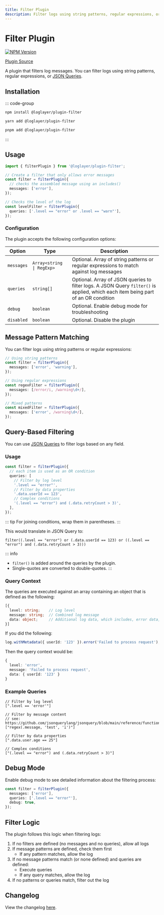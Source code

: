 ```yaml
---
title: Filter Plugin
description: Filter logs using string patterns, regular expressions, or JSON Queries
---
```


# Filter Plugin <Badge type="warning" text="Browser" /> <Badge type="tip" text="Server" />

[![NPM Version](https://img.shields.io/npm/v/%40loglayer%2Fplugin-filter)](https://www.npmjs.com/package/@loglayer/plugin-filter)

[Plugin Source](https://github.com/loglayer/loglayer/tree/master/packages/plugins/filter)

A plugin that filters log messages. You can filter logs using string patterns, regular expressions,
or [JSON Queries](https://jsonquerylang.org/).

## Installation

::: code-group
```bash [npm]
npm install @loglayer/plugin-filter
```

```bash [yarn]
yarn add @loglayer/plugin-filter
```

```bash [pnpm]
pnpm add @loglayer/plugin-filter
```
:::

## Usage

```typescript
import { filterPlugin } from '@loglayer/plugin-filter';

// Create a filter that only allows error messages
const filter = filterPlugin({
  // checks the assembled message using an includes()
  messages: ['error'],
});

// Checks the level of the log
const levelFilter = filterPlugin({
  queries: ['.level == "error" or .level == "warn"'],
});
```

### Configuration

The plugin accepts the following configuration options:

| Option | Type | Description                                                                                                                       |
|--------|------|-----------------------------------------------------------------------------------------------------------------------------------|
| `messages` | `Array<string \| RegExp>` | Optional. Array of string patterns or regular expressions to match against log messages                                           |
| `queries` | `string[]` | Optional. Array of JSON queries to filter logs. A JSON Query `filter()` is applied, which each item being part of an OR condition |
| `debug` | `boolean` | Optional. Enable debug mode for troubleshooting                                                                                   |
| `disabled` | `boolean` | Optional. Disable the plugin                                                                                                      |

## Message Pattern Matching

You can filter logs using string patterns or regular expressions:

```typescript
// Using string patterns
const filter = filterPlugin({
  messages: ['error', 'warning'],
});

// Using regular expressions
const regexFilter = filterPlugin({
  messages: [/error/i, /warning\d+/],
});

// Mixed patterns
const mixedFilter = filterPlugin({
  messages: ['error', /warning\d+/],
});
```

## Query-Based Filtering

You can use [JSON Queries](https://jsonquerylang.org/) to filter logs based on any field.

### Usage

```typescript
const filter = filterPlugin({
  // each item is used as an OR condition
  queries: [
    // Filter by log level
    '.level == "error"',
    // Filter by data properties
    '.data.userId == 123',
    // Complex conditions
    '(.level == "error") and (.data.retryCount > 3)',
  ],
});
```

::: tip
For joining conditions, wrap them in parentheses.
:::

This would translate in JSON Query to:

```text
filter((.level == "error") or (.data.userId == 123) or ((.level == "error") and (.data.retryCount > 3)))
```

::: info
- `filter()` is added around the queries by the plugin.
- Single-quotes are converted to double-quotes.
:::

### Query Context

The queries are executed against an array containing an object that is defined as the following:

```typescript
[{
  level: string;    // Log level
  message: string;  // Combined log message
  data: object;     // Additional log data, which includes, error data, context data and metadata
}]
```

If you did the following:

```typescript
log.withMetadata({ userId: '123' }).error('Failed to process request');
```

Then the query context would be:

```typescript
{
  level: 'error',
  message: 'Failed to process request',
  data: { userId: '123' }
}
```

### Example Queries

```text
// Filter by log level
[".level == 'error'"]

// Filter by message content
// see: https://github.com/jsonquerylang/jsonquery/blob/main/reference/functions.md#regex
["regex(.message, 'test', 'i')"]

// Filter by data properties
[".data.user.age == 25"]

// Complex conditions
["(.level == "error") and (.data.retryCount > 3)"]
```

## Debug Mode

Enable debug mode to see detailed information about the filtering process:

```typescript
const filter = filterPlugin({
  messages: ['error'],
  queries: ['.level == "error"'],
  debug: true,
});
```

## Filter Logic

The plugin follows this logic when filtering logs:

1. If no filters are defined (no messages and no queries), allow all logs
2. If message patterns are defined, check them first
   - If any pattern matches, allow the log
3. If no message patterns match (or none defined) and queries are defined:
   - Execute queries
   - If any query matches, allow the log
4. If no patterns or queries match, filter out the log

## Changelog

View the changelog [here](./changelogs/filter-changelog.md).
